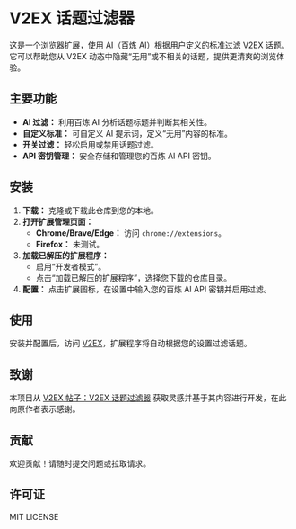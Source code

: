 # V2EX 话题过滤器

这是一个浏览器扩展，使用 AI（百炼 AI）根据用户定义的标准过滤 V2EX 话题。它可以帮助您从 V2EX 动态中隐藏“无用”或不相关的话题，提供更清爽的浏览体验。

## 主要功能

*   **AI 过滤：** 利用百炼 AI 分析话题标题并判断其相关性。
*   **自定义标准：** 可自定义 AI 提示词，定义“无用”内容的标准。
*   **开关过滤：** 轻松启用或禁用话题过滤。
*   **API 密钥管理：** 安全存储和管理您的百炼 AI API 密钥。

## 安装

1.  **下载：** 克隆或下载此仓库到您的本地。
2.  **打开扩展管理页面：**
    *   **Chrome/Brave/Edge：** 访问 `chrome://extensions`。
    *   **Firefox：** 未测试。
3.  **加载已解压的扩展程序：**
    *   启用“开发者模式”。
    *   点击“加载已解压的扩展程序”，选择您下载的仓库目录。
4.  **配置：** 点击扩展图标，在设置中输入您的百炼 AI API 密钥并启用过滤。

## 使用

安装并配置后，访问 [V2EX](https://www.v2ex.com/)，扩展程序将自动根据您的设置过滤话题。

## 致谢

本项目从 [V2EX 帖子：V2EX 话题过滤器](https://v2ex.com/t/1143652) 获取灵感并基于其内容进行开发，在此向原作者表示感谢。

## 贡献

欢迎贡献！请随时提交问题或拉取请求。

## 许可证

MIT LICENSE
